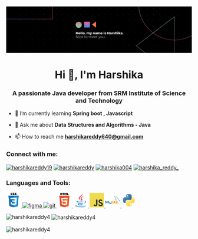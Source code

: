 ![logo](https://github.com/HarshikaReddy4/HarshikaReddy4/blob/main/Black%20Technology%20LinkedIn%20Banner.png)
<h1 align="center">Hi 👋, I'm Harshika</h1>
<h3 align="center">A passionate Java developer from SRM Institute of Science and Technology</h3>


- 🌱 I’m currently learning **Spring boot , Javascript**

- 💬 Ask me about **Data Structures and Algorithms - Java**

- 📫 How to reach me **harshikareddy640@gmail.com**

<h3 align="left">Connect with me:</h3>
<p align="left">
<a href="https://twitter.com/harshikareddy19" target="blank"><img align="center" src="https://raw.githubusercontent.com/rahuldkjain/github-profile-readme-generator/master/src/images/icons/Social/twitter.svg" alt="harshikareddy19" height="30" width="40" /></a>
<a href="https://linkedin.com/in/harshikareddy" target="blank"><img align="center" src="https://raw.githubusercontent.com/rahuldkjain/github-profile-readme-generator/master/src/images/icons/Social/linked-in-alt.svg" alt="harshikareddy" height="30" width="40" /></a>
<a href="https://www.codechef.com/users/harshika004" target="blank"><img align="center" src="https://cdn.jsdelivr.net/npm/simple-icons@3.1.0/icons/codechef.svg" alt="harshika004" height="30" width="40" /></a>
<a href="https://www.leetcode.com/harshika_reddy_" target="blank"><img align="center" src="https://raw.githubusercontent.com/rahuldkjain/github-profile-readme-generator/master/src/images/icons/Social/leet-code.svg" alt="harshika_reddy_" height="30" width="40" /></a>
</p>

<h3 align="left">Languages and Tools:</h3>
<p align="left"> <a href="https://www.w3schools.com/css/" target="_blank" rel="noreferrer"> <img src="https://raw.githubusercontent.com/devicons/devicon/master/icons/css3/css3-original-wordmark.svg" alt="css3" width="40" height="40"/> </a> <a href="https://www.figma.com/" target="_blank" rel="noreferrer"> <img src="https://www.vectorlogo.zone/logos/figma/figma-icon.svg" alt="figma" width="40" height="40"/> </a> <a href="https://git-scm.com/" target="_blank" rel="noreferrer"> <img src="https://www.vectorlogo.zone/logos/git-scm/git-scm-icon.svg" alt="git" width="40" height="40"/> </a> <a href="https://www.w3.org/html/" target="_blank" rel="noreferrer"> <img src="https://raw.githubusercontent.com/devicons/devicon/master/icons/html5/html5-original-wordmark.svg" alt="html5" width="40" height="40"/> </a> <a href="https://www.java.com" target="_blank" rel="noreferrer"> <img src="https://raw.githubusercontent.com/devicons/devicon/master/icons/java/java-original.svg" alt="java" width="40" height="40"/> </a> <a href="https://developer.mozilla.org/en-US/docs/Web/JavaScript" target="_blank" rel="noreferrer"> <img src="https://raw.githubusercontent.com/devicons/devicon/master/icons/javascript/javascript-original.svg" alt="javascript" width="40" height="40"/> </a> <a href="https://www.mysql.com/" target="_blank" rel="noreferrer"> <img src="https://raw.githubusercontent.com/devicons/devicon/master/icons/mysql/mysql-original-wordmark.svg" alt="mysql" width="40" height="40"/> </a> <a href="https://www.python.org" target="_blank" rel="noreferrer"> <img src="https://raw.githubusercontent.com/devicons/devicon/master/icons/python/python-original.svg" alt="python" width="40" height="40"/> </a> </p>

<p><img align="left" src="https://github-readme-stats.vercel.app/api/top-langs?username=harshikareddy4&show_icons=true&locale=en&layout=compact" alt="harshikareddy4" /></p>

<p>&nbsp;<img align="center" src="https://github-readme-stats.vercel.app/api?username=harshikareddy4&show_icons=true&locale=en" alt="harshikareddy4" /></p>

<p><img align="center" src="https://github-readme-streak-stats.herokuapp.com/?user=harshikareddy4&" alt="harshikareddy4" /></p>
